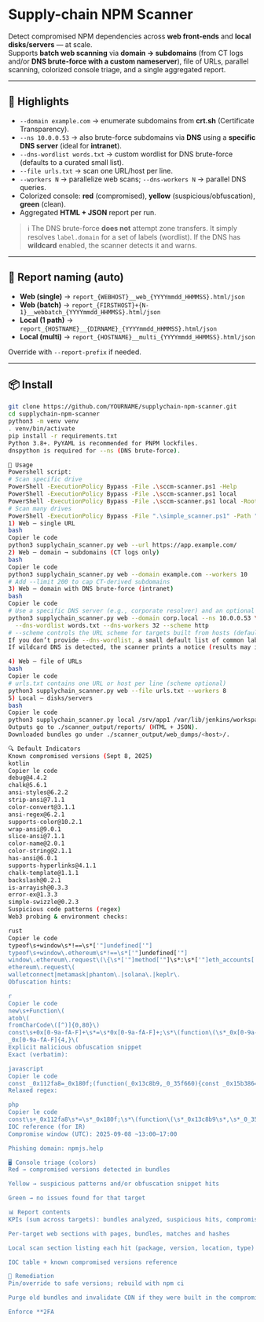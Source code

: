 # Supply-chain NPM Scanner

Detect compromised NPM dependencies across **web front-ends** and **local disks/servers** — at scale.  
Supports **batch web scanning** via **domain → subdomains** (from CT logs and/or **DNS brute-force with a custom nameserver**), file of URLs, parallel scanning, colorized console triage, and a single aggregated report.

---

## 🔁 Highlights

- `--domain example.com` → enumerate subdomains from **crt.sh** (Certificate Transparency).
- `--ns 10.0.0.53` → also brute-force subdomains via **DNS** using a **specific DNS server** (ideal for **intranet**).
- `--dns-wordlist words.txt` → custom wordlist for DNS brute-force (defaults to a curated small list).
- `--file urls.txt` → scan one URL/host per line.
- `--workers N` → parallelize web scans; `--dns-workers N` → parallel DNS queries.
- Colorized console: **red** (compromised), **yellow** (suspicious/obfuscation), **green** (clean).
- Aggregated **HTML + JSON** report per run.

> ℹ️ The DNS brute-force **does not** attempt zone transfers. It simply resolves `label.domain` for a set of labels (wordlist). If the DNS has **wildcard** enabled, the scanner detects it and warns.

---

## 📛 Report naming (auto)

- **Web (single)** → `report_{WEBHOST}__web_{YYYYmmdd_HHMMSS}.html/json`  
- **Web (batch)** → `report_{FIRSTHOST}+{N-1}__webbatch_{YYYYmmdd_HHMMSS}.html/json`  
- **Local (1 path)** → `report_{HOSTNAME}__{DIRNAME}_{YYYYmmdd_HHMMSS}.html/json`  
- **Local (multi)** → `report_{HOSTNAME}__multi_{YYYYmmdd_HHMMSS}.html/json`  

Override with `--report-prefix` if needed.

---

## 📦 Install

```bash
git clone https://github.com/YOURNAME/supplychain-npm-scanner.git
cd supplychain-npm-scanner
python3 -m venv venv
. venv/bin/activate
pip install -r requirements.txt
Python 3.8+. PyYAML is recommended for PNPM lockfiles.
dnspython is required for --ns (DNS brute-force).

🚀 Usage
Powershell script:
# Scan specific drive
PowerShell -ExecutionPolicy Bypass -File .\sccm-scanner.ps1 -Help
PowerShell -ExecutionPolicy Bypass -File .\sccm-scanner.ps1 local
PowerShell -ExecutionPolicy Bypass -File .\sccm-scanner.ps1 local -Roots 'C:\','D:\' -MaxDepth 6 -Quiet
# Scan many drives
PowerShell -ExecutionPolicy Bypass -File ".\simple_scanner.ps1" -Path "C:\Users\nocom\Documents", "D:\projets" -HtmlReport
1) Web — single URL
bash
Copier le code
python3 supplychain_scanner.py web --url https://app.example.com/
2) Web — domain → subdomains (CT logs only)
bash
Copier le code
python3 supplychain_scanner.py web --domain example.com --workers 10
# Add --limit 200 to cap CT-derived subdomains
3) Web — domain with DNS brute-force (intranet)
bash
Copier le code
# Use a specific DNS server (e.g., corporate resolver) and an optional wordlist
python3 supplychain_scanner.py web --domain corp.local --ns 10.0.0.53 \
  --dns-wordlist words.txt --dns-workers 32 --scheme http
# --scheme controls the URL scheme for targets built from hosts (default https)
If you don’t provide --dns-wordlist, a small default list of common labels is used.
If wildcard DNS is detected, the scanner prints a notice (results may include wildcard matches).

4) Web — file of URLs
bash
Copier le code
# urls.txt contains one URL or host per line (scheme optional)
python3 supplychain_scanner.py web --file urls.txt --workers 8
5) Local — disks/servers
bash
Copier le code
python3 supplychain_scanner.py local /srv/app1 /var/lib/jenkins/workspace
Outputs go to ./scanner_output/reports/ (HTML + JSON).
Downloaded bundles go under ./scanner_output/web_dumps/<host>/.

🔍 Default Indicators
Known compromised versions (Sept 8, 2025)
kotlin
Copier le code
debug@4.4.2
chalk@5.6.1
ansi-styles@6.2.2
strip-ansi@7.1.1
color-convert@3.1.1
ansi-regex@6.2.1
supports-color@10.2.1
wrap-ansi@9.0.1
slice-ansi@7.1.1
color-name@2.0.1
color-string@2.1.1
has-ansi@6.0.1
supports-hyperlinks@4.1.1
chalk-template@1.1.1
backslash@0.2.1
is-arrayish@0.3.3
error-ex@1.3.3
simple-swizzle@0.2.3
Suspicious code patterns (regex)
Web3 probing & environment checks:

rust
Copier le code
typeof\s+window\s*!==\s*['"]undefined['"]
typeof\s+window\.ethereum\s*!==\s*['"]undefined['"]
window\.ethereum\.request\(\{\s*['"]method['"]\s*:\s*['"]eth_accounts['"]\s*\}\)
ethereum\.request\(
walletconnect|metamask|phantom\.|solana\.|keplr\.
Obfuscation hints:

r
Copier le code
new\s+Function\(
atob\(
fromCharCode\([^)]{0,80}\)
const\s+0x[0-9a-fA-F]+\s*=\s*0x[0-9a-fA-F]+;\s*\(function\(\s*_0x[0-9a-fA-F]+,\s*_0x[0-9a-fA-F]+\)\{
_0x[0-9a-fA-F]{4,}\(
Explicit malicious obfuscation snippet
Exact (verbatim):

javascript
Copier le code
const _0x112fa8=_0x180f;(function(_0x13c8b9,_0_35f660){const _0x15b386=_0x180f,
Relaxed regex:

php
Copier le code
const\s+_0x112fa8\s*=\s*_0x180f;\s*\(function\(\s*_0x13c8b9\s*,\s*_0_35f660\s*\)\s*\{\s*const\s+_0x15b386\s*=\s*_0x180f\s*,
IOC reference (for IR)
Compromise window (UTC): 2025-09-08 ~13:00–17:00

Phishing domain: npmjs.help

🖥️ Console triage (colors)
Red → compromised versions detected in bundles

Yellow → suspicious patterns and/or obfuscation snippet hits

Green → no issues found for that target

📊 Report contents
KPIs (sum across targets): bundles analyzed, suspicious hits, compromised hits, obfuscation hits (exact/relaxed), local hits

Per-target web sections with pages, bundles, matches and hashes

Local scan section listing each hit (package, version, location, type)

IOC table + known compromised versions reference

🧯 Remediation
Pin/override to safe versions; rebuild with npm ci

Purge old bundles and invalidate CDN if they were built in the compromise window

Enforce **2FA
